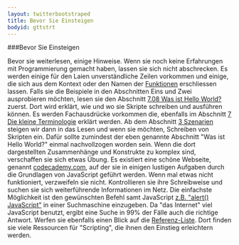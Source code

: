 ```yaml
---
layout: twitterbootstraped
title: Bevor Sie Einsteigen
bodyid: gttstrt
---
```

<a name="96"></a>
###Bevor Sie Einsteigen

Bevor sie weiterlesen, einige Hinweise. Wenn sie noch keine Erfahrungen mit Programmierung gemacht haben, lassen sie sich nicht abschrecken. Es werden einige für den Laien unverständliche Zeilen vorkommen und einige, die sich aus dem Kontext oder den Namen der [Funktionen](10terminologie.html#25) erschliessen lassen. Falls sie die Beispiele in den Abschnitten Eins und Zwei ausprobieren möchten, lesen sie den Abschnitt [7.08 Was ist Hello World?](10terminologie.html#21) zuerst. Dort wird erklärt, wie und wo sie Skripte schreiben und ausführen können. Es werden Fachausdrücke vorkommen die, ebenfalls im Abschnitt [7 Die kleine Terminologie](10terminologie.html#13) erklärt werden. Ab dem Abschnitt [3 Szenarien](03szenarien.html#07) steigen wir dann in das Lesen und wenn sie möchten, Schreiben von Skripten ein. Dafür sollte zumindest der eben genannte Abschnitt "Was ist Hello World?" einmal nachvollzogen worden sein. Wenn die dort dargestellten Zusammenhänge und Konstrukte zu komplex sind, verschaffen sie sich etwas Übung. Es existiert eine schöne Webseite, genannt [codecademy.com](http://www.codecademy.com/#!/exercises/0), auf der sie in einigen lustigen Aufgaben durch die Grundlagen von JavaScript geführt werden. Wenn mal etwas nicht funktioniert, verzweifeln sie nicht. Kontrollieren sie ihre Schreibweise und suchen sie sich weiterführende Informationen im Netz. Die einfachste Möglichkeit ist den gewünschten Befehl samt JavaScript [z.B. "alert() JavaScript"](http://tinyurl.com/d6kglxq) in einer Suchmaschine einzugeben. Da "das Internet" viel JavaScript benutzt, ergibt eine Suche in 99% der Fälle auch die richtige Antwort. Werfen sie ebenfalls einen Blick auf die [Referenz-Liste](11referenzen.html). Dort finden sie viele Ressourcen für "Scripting", die ihnen den Einstieg erleichtern werden.   
